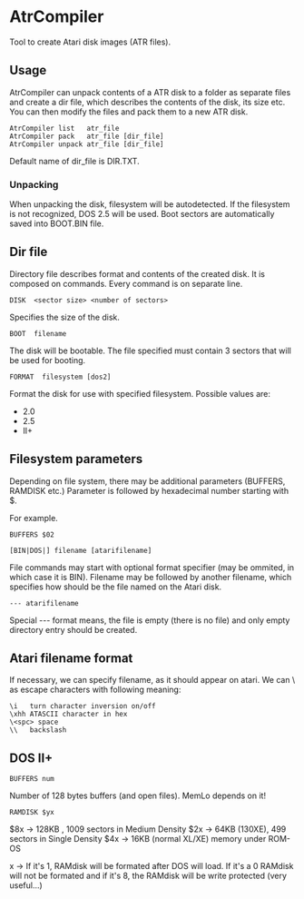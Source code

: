 # AtrCompiler
Tool to create Atari disk images (ATR files).

## Usage

AtrCompiler can unpack contents of a ATR disk to a folder as separate files and create a dir file, which describes the contents of the disk, its size etc.
You can then modify the files and pack them to a new ATR disk.

```
AtrCompiler list   atr_file
AtrCompiler pack   atr_file [dir_file]
AtrCompiler unpack atr_file [dir_file]
```

Default name of dir_file is DIR.TXT.

### Unpacking

When unpacking the disk, filesystem will be autodetected. If the filesystem is not recognized, DOS 2.5 will be used.
Boot sectors are automatically saved into BOOT.BIN file.

## Dir file
Directory file describes format and contents of the created disk. It is composed on commands. Every command is on separate line.

```
DISK  <sector size> <number of sectors>
```
Specifies the size of the disk.

```
BOOT  filename
```
The disk will be bootable. The file specified must contain 3 sectors that will be used for booting.

```
FORMAT  filesystem [dos2]
```
Format the disk for use with specified filesystem.
Possible values are:
 * 2.0
 * 2.5
 * II+

## Filesystem parameters

Depending on file system, there may be additional parameters (BUFFERS, RAMDISK etc.)
Parameter is followed by hexadecimal number starting with $.

For example.

```
BUFFERS $02
```

```
[BIN|DOS|] filename [atarifilename]
```

File commands may start with optional format specifier (may be ommited, in which case it is BIN).
Filename may be followed by another filename, which specifies how should be the file named on the Atari disk.

```
--- atarifilename
```
Special --- format means, the file is empty (there is no file) and only empty directory entry should be created.

## Atari filename format

If necessary, we can specify filename, as it should appear on atari. We can \ as escape characters with following meaning:

```
\i   turn character inversion on/off
\xhh ATASCII character in hex
\<spc> space
\\   backslash
```

## DOS II+

```
BUFFERS num
```
Number of 128 bytes buffers (and open files).
MemLo depends on it!
```
RAMDISK $yx
```
$8x -> 128KB , 1009 sectors in Medium Density 
$2x -> 64KB (130XE), 499 sectors in Single Density 
$4x -> 16KB (normal XL/XE) memory under ROM-OS 

x -> 
If it's 1, RAMdisk will be formated after DOS will load. 
If it's a 0 RAMdisk will not be formated 
and if it's 8, the RAMdisk will be write protected (very useful...)
